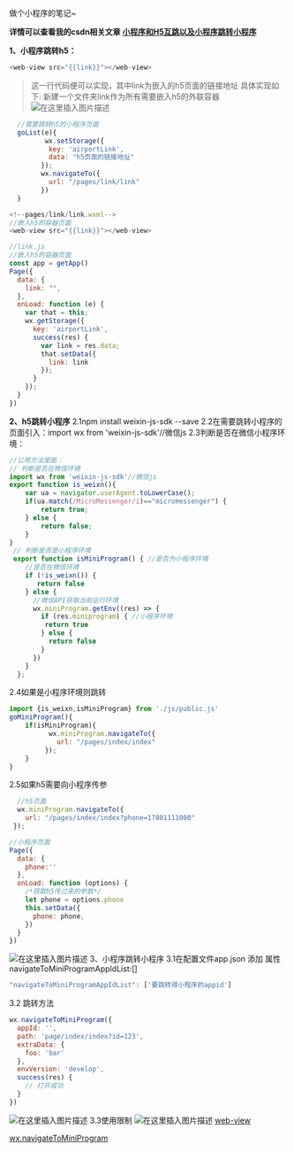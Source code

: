 做个小程序的笔记~

**详情可以查看我的csdn相关文章 [小程序和H5互跳以及小程序跳转小程序](https://blog.csdn.net/lyxgoodLucky/article/details/105146547?spm=1001.2014.3001.5501)**


**1、小程序跳转h5：**

```javascript
<web-view src="{{link}}"></web-view>
```

> 这一行代码便可以实现，其中link为嵌入的h5页面的链接地址
>  具体实现如下: 
>  新建一个文件夹link作为所有需要嵌入h5的外联容器
![在这里插入图片描述](https://img-blog.csdnimg.cn/20200327175305462.png?x-oss-process=image/watermark,type_ZmFuZ3poZW5naGVpdGk,shadow_10,text_aHR0cHM6Ly9ibG9nLmNzZG4ubmV0L2x5eGdvb2RMdWNreQ==,size_16,color_FFFFFF,t_70)
```javascript
  //需要跳转h5的小程序页面
  goList(e){
         wx.setStorage({
          key: 'airportLink',
          data: "h5页面的链接地址"
        });
        wx.navigateTo({
          url: "/pages/link/link"
        })
  }
```

```javascript
<!--pages/link/link.wxml-->
//嵌入h5的容器页面
<web-view src="{{link}}"></web-view>
```

```javascript
//link.js
//嵌入h5的容器页面
const app = getApp()
Page({
  data: {
    link: "",
  },
  onLoad: function (e) {
    var that = this;
    wx.getStorage({
      key: 'airportLink',
      success(res) {
        var link = res.data;
        that.setData({
          link: link
        });
      }
    });
  }
})

```
**2、h5跳转小程序**
 2.1npm install weixin-js-sdk --save
2.2在需要跳转小程序的页面引入：import wx from 'weixin-js-sdk'//微信js
2.3判断是否在微信小程序环境：

```javascript
//公用方法里面：
// 判断是否在微信环境
import wx from 'weixin-js-sdk'//微信js
export function is_weixn(){
    var ua = navigator.userAgent.toLowerCase();
    if(ua.match(/MicroMessenger/i)=="micromessenger") {
        return true;
    } else {
        return false;
    }
}
 // 判断是否是小程序环境
 export function isMiniProgram() { //是否为小程序环境
    //是否在微信环境
    if (!is_weixn()) {
       return false
    } else {
      //微信API获取当前运行环境
      wx.miniProgram.getEnv((res) => {
        if (res.miniprogram) { //小程序环境
         return true
        } else {
          return false
        }
      })
    }
  };
```
2.4如果是小程序环境则跳转

```javascript
import {is_weixn,isMiniProgram} from './js/public.js'
goMiniProgram(){
    if(isMiniProgram){
          wx.miniProgram.navigateTo({
            url: "/pages/index/index"
         });
    } 
}

```
2.5如果h5需要向小程序传参

```javascript
  //h5页面
  wx.miniProgram.navigateTo({
    url: "/pages/index/index?phone=17801111000"
 });
```

```javascript
//小程序页面
Page({
  data: {
    phone:''
  },
  onLoad: function (options) {
    /*获取h5传过来的参数*/
    let phone = options.phone
    this.setData({
      phone: phone,
    })
  }
})
```
![在这里插入图片描述](https://img-blog.csdnimg.cn/20200327180904404.png?x-oss-process=image/watermark,type_ZmFuZ3poZW5naGVpdGk,shadow_10,text_aHR0cHM6Ly9ibG9nLmNzZG4ubmV0L2x5eGdvb2RMdWNreQ==,size_16,color_FFFFFF,t_70)
3、小程序跳转小程序
3.1在配置文件app.json 添加 属性navigateToMiniProgramAppIdList:[]

```javascript
"navigateToMiniProgramAppIdList": ['要跳转得小程序的appid']
```


3.2 跳转方法

```javascript
wx.navigateToMiniProgram({
  appId: '',
  path: 'page/index/index?id=123',
  extraData: {
    foo: 'bar'
  },
  envVersion: 'develop',
  success(res) {
    // 打开成功
  }
})
```
![在这里插入图片描述](https://img-blog.csdnimg.cn/20200327180827539.png?x-oss-process=image/watermark,type_ZmFuZ3poZW5naGVpdGk,shadow_10,text_aHR0cHM6Ly9ibG9nLmNzZG4ubmV0L2x5eGdvb2RMdWNreQ==,size_16,color_FFFFFF,t_70)
3.3使用限制
![在这里插入图片描述](https://img-blog.csdnimg.cn/20200327180809824.png?x-oss-process=image/watermark,type_ZmFuZ3poZW5naGVpdGk,shadow_10,text_aHR0cHM6Ly9ibG9nLmNzZG4ubmV0L2x5eGdvb2RMdWNreQ==,size_16,color_FFFFFF,t_70)
[web-view](https://developers.weixin.qq.com/miniprogram/dev/component/web-view.html)

[wx.navigateToMiniProgram](https://developers.weixin.qq.com/miniprogram/dev/api/open-api/miniprogram-navigate/wx.navigateToMiniProgram.html)
